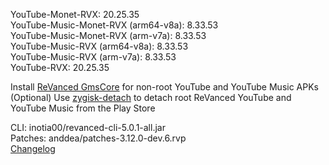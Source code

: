 YouTube-Monet-RVX: 20.25.35  
YouTube-Music-Monet-RVX (arm64-v8a): 8.33.53  
YouTube-Music-Monet-RVX (arm-v7a): 8.33.53  
YouTube-Music-RVX (arm64-v8a): 8.33.53  
YouTube-Music-RVX (arm-v7a): 8.33.53  
YouTube-RVX: 20.25.35  

Install [ReVanced GmsCore](https://github.com/ReVanced/GmsCore/releases/latest) for non-root YouTube and YouTube Music APKs  
(Optional) Use [zygisk-detach](https://github.com/j-hc/zygisk-detach/releases/latest) to detach root ReVanced YouTube and YouTube Music from the Play Store
  
CLI: inotia00/revanced-cli-5.0.1-all.jar  
Patches: anddea/patches-3.12.0-dev.6.rvp  
[Changelog](https://github.com/anddea/revanced-patches/releases/tag/v3.12.0-dev.6)  
